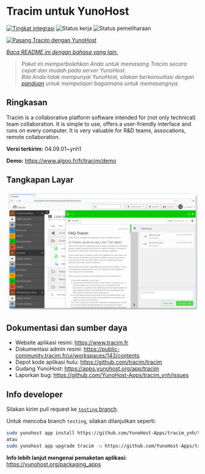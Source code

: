 <!--
N.B.: README ini dibuat secara otomatis oleh <https://github.com/YunoHost/apps/tree/master/tools/readme_generator>
Ini TIDAK boleh diedit dengan tangan.
-->

# Tracim untuk YunoHost

[![Tingkat integrasi](https://apps.yunohost.org/badge/integration/tracim)](https://ci-apps.yunohost.org/ci/apps/tracim/)
![Status kerja](https://apps.yunohost.org/badge/state/tracim)
![Status pemeliharaan](https://apps.yunohost.org/badge/maintained/tracim)

[![Pasang Tracim dengan YunoHost](https://install-app.yunohost.org/install-with-yunohost.svg)](https://install-app.yunohost.org/?app=tracim)

*[Baca README ini dengan bahasa yang lain.](./ALL_README.md)*

> *Paket ini memperbolehkan Anda untuk memasang Tracim secara cepat dan mudah pada server YunoHost.*  
> *Bila Anda tidak mempunyai YunoHost, silakan berkonsultasi dengan [panduan](https://yunohost.org/install) untuk mempelajari bagaimana untuk memasangnya.*

## Ringkasan

Tracim is a collaborative platform software intended for (not only technical) team collaboration. It is simple to use, offers a user-friendly interface and runs on every computer. It is very valuable for R&D teams, assocations, remote collaboration.


**Versi terkirim:** 04.09.01~ynh1

**Demo:** <https://www.algoo.fr/fr/tracim/demo>

## Tangkapan Layar

![Tangkapan Layar pada Tracim](./doc/screenshots/feature_app_document.png)

## Dokumentasi dan sumber daya

- Website aplikasi resmi: <https://www.tracim.fr>
- Dokumentasi admin resmi: <https://public-community.tracim.fr/ui/workspaces/143/contents>
- Depot kode aplikasi hulu: <https://github.com/tracim/tracim>
- Gudang YunoHost: <https://apps.yunohost.org/app/tracim>
- Laporkan bug: <https://github.com/YunoHost-Apps/tracim_ynh/issues>

## Info developer

Silakan kirim pull request ke [`testing` branch](https://github.com/YunoHost-Apps/tracim_ynh/tree/testing).

Untuk mencoba branch `testing`, silakan dilanjutkan seperti:

```bash
sudo yunohost app install https://github.com/YunoHost-Apps/tracim_ynh/tree/testing --debug
atau
sudo yunohost app upgrade tracim -u https://github.com/YunoHost-Apps/tracim_ynh/tree/testing --debug
```

**Info lebih lanjut mengenai pemaketan aplikasi:** <https://yunohost.org/packaging_apps>
